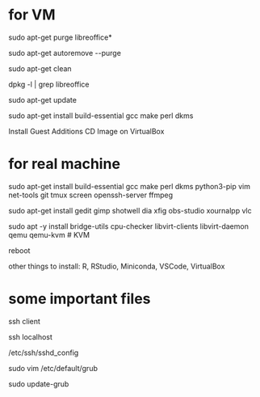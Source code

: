 # for VM

sudo apt-get purge libreoffice*

sudo apt-get autoremove --purge

sudo apt-get clean

dpkg -l | grep libreoffice

sudo apt-get update

sudo apt-get install build-essential gcc make perl dkms

Install Guest Additions CD Image on VirtualBox

# for real machine

sudo apt-get install build-essential gcc make perl dkms python3-pip vim net-tools git tmux screen openssh-server ffmpeg

sudo apt-get install gedit gimp shotwell dia xfig obs-studio xournalpp vlc

sudo apt -y install bridge-utils cpu-checker libvirt-clients libvirt-daemon qemu qemu-kvm # KVM

reboot

other things to install: R, RStudio, Miniconda, VSCode, VirtualBox

# some important files

ssh client

ssh localhost

/etc/ssh/sshd_config


sudo vim /etc/default/grub

sudo update-grub
